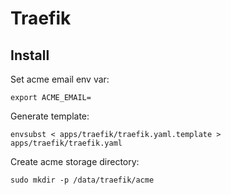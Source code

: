 # Traefik

## Install

Set acme email env var:

```
export ACME_EMAIL=
```

Generate template:

```
envsubst < apps/traefik/traefik.yaml.template > apps/traefik/traefik.yaml
```

Create acme storage directory:

```
sudo mkdir -p /data/traefik/acme
```